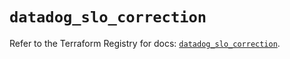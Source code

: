 # `datadog_slo_correction`

Refer to the Terraform Registry for docs: [`datadog_slo_correction`](https://registry.terraform.io/providers/datadog/datadog/3.68.0/docs/resources/slo_correction).
